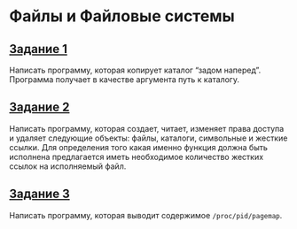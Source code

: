# Файлы и Файловые системы

## [Задание 1](./src/task1/Readme.md)
Написать программу, которая копирует каталог “задом наперед”. Программа получает в качестве аргумента путь к каталогу.

## [Задание 2](./src/task2/Readme.md)
Написать программу, которая создает, читает, изменяет права доступа и удаляет следующие объекты: файлы, каталоги, символьные и жесткие ссылки. Для определения того какая именно функция должна быть исполнена предлагается иметь необходимое количество жестких ссылок на исполняемый файл.

## [Задание 3](./src/task3/Readme.md)
Написать программу, которая выводит содержимое `/proc/pid/pagemap`.